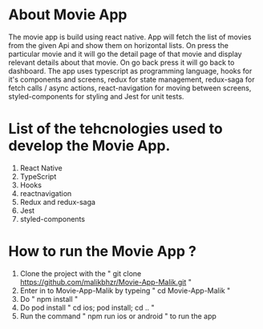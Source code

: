 # About Movie App

  The movie app is build using react native. App will fetch the list of movies from the given 
  Api and show them on horizontal lists. On press the particular movie and it will go the detail page 
  of that movie and display relevant details about that movie. On go back press it will go back to dashboard.
  The app uses typescript as programming language, hooks for it's components and screens, redux for state management,
  redux-saga for fetch calls / async actions, react-navigation for moving between screens, styled-components for styling 
  and Jest for unit tests.


# List of the tehcnologies used to develop the Movie App.

  1. React Native
  2. TypeScript 
  3. Hooks
  4. reactnavigation
  4. Redux and redux-saga
  5. Jest
  6. styled-components


# How to run the Movie App ?

  1. Clone the project with the " git clone https://github.com/malikbhzr/Movie-App-Malik.git "
  2. Enter in to Movie-App-Malik by typeing " cd Movie-App-Malik "
  3. Do " npm install "
  4. Do pod install " cd ios; pod install; cd .. "
  5. Run the command " npm run ios or android " to run the app
  

